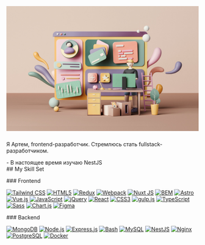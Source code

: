 
![](https://github.com/artemkumyshev/artemkumyshev/blob/master/d994d9144509937.628dbaac69fa9.jpg?raw=true)

###

Я Артем, frontend-разработчик. Стремлюсь стать fullstack-разработчиком.

\- В настоящее время изучаю NestJS  
\## My Skill Set

\### Frontend

[![Tailwind CSS](https://profilinator.rishav.dev/skills-assets/tailwindcss.svg)](https://www.tailwindcss.com/) [![HTML5](https://profilinator.rishav.dev/skills-assets/html5-original-wordmark.svg)](https://en.wikipedia.org/wiki/HTML5) [![Redux](https://profilinator.rishav.dev/skills-assets/redux-original.svg)](https://redux.js.org/) [![Webpack](https://profilinator.rishav.dev/skills-assets/webpack-original.svg)](https://webpack.js.org/) [![Nuxt JS](https://profilinator.rishav.dev/skills-assets/nuxt.png)](https://nuxtjs.org/) [![BEM](https://profilinator.rishav.dev/skills-assets/bem.svg)](http://getbem.com/) [![Astro](https://profilinator.rishav.dev/skills-assets/astro.svg)](https://www.astro.build/) [![Vue.js](https://profilinator.rishav.dev/skills-assets/vuejs-original-wordmark.svg)](https://vuejs.org/) [![JavaScript](https://profilinator.rishav.dev/skills-assets/javascript-original.svg)](https://www.javascript.com/) [![jQuery](https://profilinator.rishav.dev/skills-assets/jquery.png)](https://jquery.com/) [![React](https://profilinator.rishav.dev/skills-assets/react-original-wordmark.svg)](https://reactjs.org/) [![CSS3](https://profilinator.rishav.dev/skills-assets/css3-original-wordmark.svg)](https://www.w3schools.com/css/) [![gulp.js](https://profilinator.rishav.dev/skills-assets/gulp-plain.svg)](https://gulpjs.com/) [![TypeScript](https://profilinator.rishav.dev/skills-assets/typescript-original.svg)](https://www.typescriptlang.org/) [![Sass](https://profilinator.rishav.dev/skills-assets/sass-original.svg)](https://sass-lang.com/) [![Chart.js](https://profilinator.rishav.dev/skills-assets/logo-title.svg)](https://www.chartjs.org/) [![Figma](https://profilinator.rishav.dev/skills-assets/figma-icon.svg)](https://www.figma.com/)

\### Backend

[![MongoDB](https://profilinator.rishav.dev/skills-assets/mongodb-original-wordmark.svg)](https://www.mongodb.com/) [![Node.js](https://profilinator.rishav.dev/skills-assets/nodejs-original-wordmark.svg)](https://nodejs.org/) [![Express.js](https://profilinator.rishav.dev/skills-assets/express-original-wordmark.svg)](https://expressjs.com/) [![Bash](https://profilinator.rishav.dev/skills-assets/gnu_bash-icon.svg)](https://www.gnu.org/software/bash/) [![MySQL](https://profilinator.rishav.dev/skills-assets/mysql-original-wordmark.svg)](https://www.mysql.com/) [![NestJS](https://profilinator.rishav.dev/skills-assets/nestjs.svg)](https://nestjs.com/) [![Nginx](https://profilinator.rishav.dev/skills-assets/nginx-original.svg)](https://www.nginx.com/) [![PostgreSQL](https://profilinator.rishav.dev/skills-assets/postgresql-original-wordmark.svg)](https://www.postgresql.org/) [![Docker](https://profilinator.rishav.dev/skills-assets/docker-original-wordmark.svg)](https://www.docker.com/)
  
